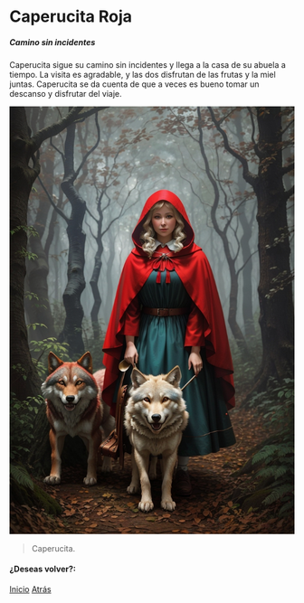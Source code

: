 # Caperucita Roja
##### Camino sin incidentes

Caperucita sigue su camino sin incidentes y llega a la casa de su abuela a tiempo. La visita es agradable, y las dos disfrutan de las frutas y la miel juntas. Caperucita se da cuenta de que a veces es bueno tomar un descanso y disfrutar del viaje.

![](https://raw.githubusercontent.com/Linita-Arenas/Guion/main/Caperucita%20Roja/Inicio/img/DreamShaper_v7_Van_Goh_style_painting_of_little_red_riding_hoo_2.jpg)

> Caperucita.

#### ¿Deseas volver?:
[Inicio](https://github.com/Linita-Arenas/Guion/blob/develop/README.md "Inicio")
[Atrás](https://github.com/Linita-Arenas/Guion/blob/main/Caperucita%20Roja/Inicio/1/1.3.md "Atrás")